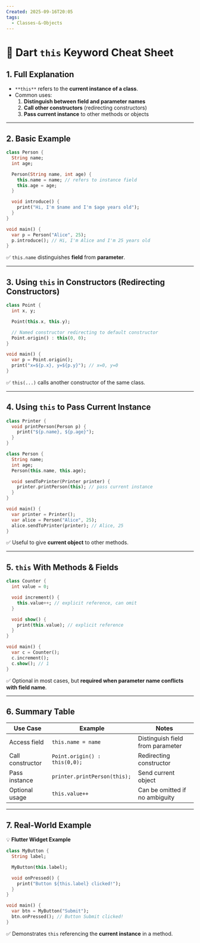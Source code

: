 ```yaml
---
Created: 2025-09-16T20:05
tags:
  - Classes-&-Objects
---
```

# 🎯 Dart `this` Keyword Cheat Sheet

## 1. Full Explanation

- `**this**` refers to the **current instance of a class**.
- Common uses:
    1. **Distinguish between field and parameter names**
    2. **Call other constructors** (redirecting constructors)
    3. **Pass current instance** to other methods or objects

---

## 2. Basic Example

```Dart
class Person {
  String name;
  int age;

  Person(String name, int age) {
    this.name = name; // refers to instance field
    this.age = age;
  }

  void introduce() {
    print("Hi, I'm $name and I'm $age years old");
  }
}

void main() {
  var p = Person("Alice", 25);
  p.introduce(); // Hi, I'm Alice and I'm 25 years old
}

```

✅ `this.name` distinguishes **field** from **parameter**.

---

## 3. Using `this` in Constructors (Redirecting Constructors)

```Dart
class Point {
  int x, y;

  Point(this.x, this.y);

  // Named constructor redirecting to default constructor
  Point.origin() : this(0, 0);
}

void main() {
  var p = Point.origin();
  print("x=${p.x}, y=${p.y}"); // x=0, y=0
}

```

✅ `this(...)` calls another constructor of the same class.

---

## 4. Using `this` to Pass Current Instance

```Dart
class Printer {
  void printPerson(Person p) {
    print("${p.name}, ${p.age}");
  }
}

class Person {
  String name;
  int age;
  Person(this.name, this.age);

  void sendToPrinter(Printer printer) {
    printer.printPerson(this); // pass current instance
  }
}

void main() {
  var printer = Printer();
  var alice = Person("Alice", 25);
  alice.sendToPrinter(printer); // Alice, 25
}

```

✅ Useful to give **current object** to other methods.

---

## 5. `this` With Methods & Fields

```Dart
class Counter {
  int value = 0;

  void increment() {
    this.value++; // explicit reference, can omit
  }

  void show() {
    print(this.value); // explicit reference
  }
}

void main() {
  var c = Counter();
  c.increment();
  c.show(); // 1
}

```

✅ Optional in most cases, but **required when parameter name conflicts with field name**.

---

## 6. Summary Table

|Use Case|Example|Notes|
|---|---|---|
|Access field|`this.name = name`|Distinguish field from parameter|
|Call constructor|`Point.origin() : this(0,0);`|Redirecting constructor|
|Pass instance|`printer.printPerson(this);`|Send current object|
|Optional usage|`this.value++`|Can be omitted if no ambiguity|

---

## 7. Real-World Example

💡 **Flutter Widget Example**

```Dart
class MyButton {
  String label;

  MyButton(this.label);

  void onPressed() {
    print("Button ${this.label} clicked!");
  }
}

void main() {
  var btn = MyButton("Submit");
  btn.onPressed(); // Button Submit clicked!
}

```

✅ Demonstrates `this` referencing the **current instance** in a method.